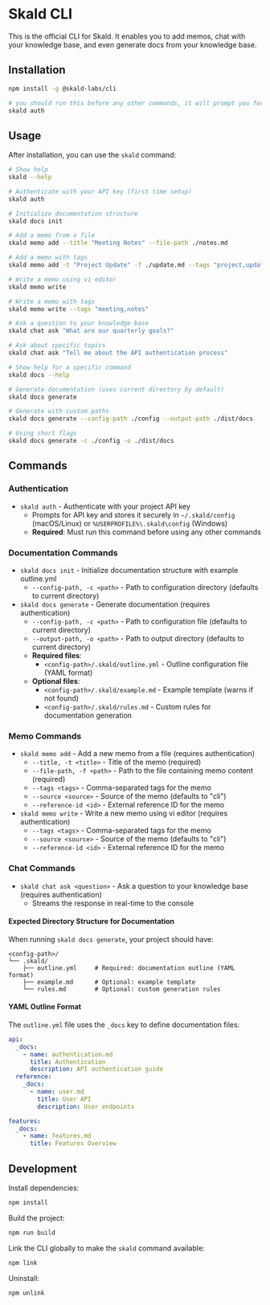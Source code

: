 # Skald CLI

This is the official CLI for Skald. It enables you to add memos, chat with your knowledge base, and even generate docs from your knowledge base.

## Installation

```bash
npm install -g @skald-labs/cli

# you should run this before any other commands, it will prompt you for an API key
skald auth
```


## Usage

After installation, you can use the `skald` command:

```bash
# Show help
skald --help

# Authenticate with your API key (first time setup)
skald auth

# Initialize documentation structure
skald docs init

# Add a memo from a file
skald memo add --title "Meeting Notes" --file-path ./notes.md

# Add a memo with tags
skald memo add -t "Project Update" -f ./update.md --tags "project,update"

# Write a memo using vi editor
skald memo write

# Write a memo with tags
skald memo write --tags "meeting,notes"

# Ask a question to your knowledge base
skald chat ask "What are our quarterly goals?"

# Ask about specific topics
skald chat ask "Tell me about the API authentication process"

# Show help for a specific command
skald docs --help

# Generate documentation (uses current directory by default)
skald docs generate

# Generate with custom paths
skald docs generate --config-path ./config --output-path ./dist/docs

# Using short flags
skald docs generate -c ./config -o ./dist/docs
```

## Commands

### Authentication
- `skald auth` - Authenticate with your project API key
  - Prompts for API key and stores it securely in `~/.skald/config` (macOS/Linux) or `%USERPROFILE%\.skald\config` (Windows)
  - **Required**: Must run this command before using any other commands

### Documentation Commands
- `skald docs init` - Initialize documentation structure with example outline.yml
  - `--config-path, -c <path>` - Path to configuration directory (defaults to current directory)
- `skald docs generate` - Generate documentation (requires authentication)
  - `--config-path, -c <path>` - Path to configuration file (defaults to current directory)
  - `--output-path, -o <path>` - Path to output directory (defaults to current directory)
  - **Required files**:
    - `<config-path>/.skald/outline.yml` - Outline configuration file (YAML format)
  - **Optional files**:
    - `<config-path>/.skald/example.md` - Example template (warns if not found)
    - `<config-path>/.skald/rules.md` - Custom rules for documentation generation

### Memo Commands
- `skald memo add` - Add a new memo from a file (requires authentication)
  - `--title, -t <title>` - Title of the memo (required)
  - `--file-path, -f <path>` - Path to the file containing memo content (required)
  - `--tags <tags>` - Comma-separated tags for the memo
  - `--source <source>` - Source of the memo (defaults to "cli")
  - `--reference-id <id>` - External reference ID for the memo
- `skald memo write` - Write a new memo using vi editor (requires authentication)
  - `--tags <tags>` - Comma-separated tags for the memo
  - `--source <source>` - Source of the memo (defaults to "cli")
  - `--reference-id <id>` - External reference ID for the memo

### Chat Commands
- `skald chat ask <question>` - Ask a question to your knowledge base (requires authentication)
  - Streams the response in real-time to the console

#### Expected Directory Structure for Documentation

When running `skald docs generate`, your project should have:

```
<config-path>/
└── .skald/
    ├── outline.yml     # Required: documentation outline (YAML format)
    ├── example.md      # Optional: example template
    └── rules.md        # Optional: custom generation rules
```

#### YAML Outline Format

The `outline.yml` file uses the `_docs` key to define documentation files:

```yaml
api:
  _docs:
    - name: authentication.md
      title: Authentication
      description: API authentication guide
  reference:
    _docs:
      - name: user.md
        title: User API
        description: User endpoints

features:
  _docs:
    - name: features.md
      title: Features Overview
```


## Development

Install dependencies:
```bash
npm install
```

Build the project:
```bash
npm run build
```

Link the CLI globally to make the `skald` command available:
```bash
npm link
```

Uninstall:
```bash
npm unlink 
```
